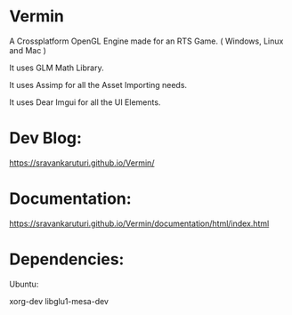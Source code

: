 # Vermin

A Crossplatform OpenGL Engine made for an RTS Game. ( Windows, Linux and Mac )

It uses GLM Math Library.

It uses Assimp for all the Asset Importing needs.

It uses Dear Imgui for all the UI Elements.

# Dev Blog:
https://sravankaruturi.github.io/Vermin/

# Documentation:
https://sravankaruturi.github.io/Vermin/documentation/html/index.html

# Dependencies:

Ubuntu:

xorg-dev
libglu1-mesa-dev
